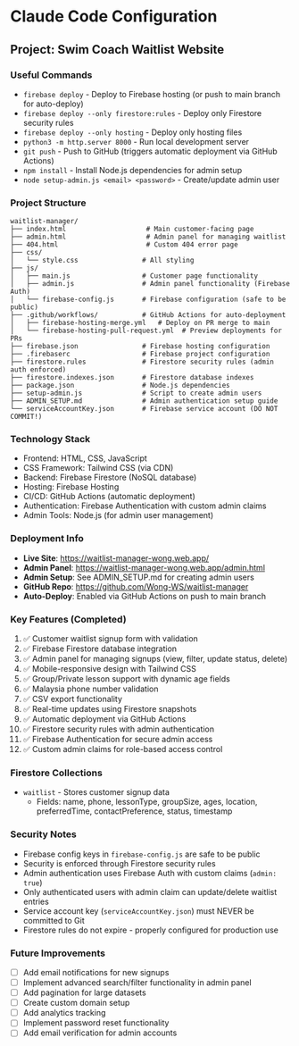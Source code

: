 # Claude Code Configuration

## Project: Swim Coach Waitlist Website

### Useful Commands
- `firebase deploy` - Deploy to Firebase hosting (or push to main branch for auto-deploy)
- `firebase deploy --only firestore:rules` - Deploy only Firestore security rules
- `firebase deploy --only hosting` - Deploy only hosting files
- `python3 -m http.server 8000` - Run local development server
- `git push` - Push to GitHub (triggers automatic deployment via GitHub Actions)
- `npm install` - Install Node.js dependencies for admin setup
- `node setup-admin.js <email> <password>` - Create/update admin user

### Project Structure
```
waitlist-manager/
├── index.html                    # Main customer-facing page
├── admin.html                    # Admin panel for managing waitlist
├── 404.html                      # Custom 404 error page
├── css/
│   └── style.css                # All styling
├── js/
│   ├── main.js                  # Customer page functionality
│   ├── admin.js                 # Admin panel functionality (Firebase Auth)
│   └── firebase-config.js       # Firebase configuration (safe to be public)
├── .github/workflows/           # GitHub Actions for auto-deployment
│   ├── firebase-hosting-merge.yml   # Deploy on PR merge to main
│   └── firebase-hosting-pull-request.yml  # Preview deployments for PRs
├── firebase.json                # Firebase hosting configuration
├── .firebaserc                  # Firebase project configuration
├── firestore.rules              # Firestore security rules (admin auth enforced)
├── firestore.indexes.json       # Firestore database indexes
├── package.json                 # Node.js dependencies
├── setup-admin.js               # Script to create admin users
├── ADMIN_SETUP.md               # Admin authentication setup guide
└── serviceAccountKey.json       # Firebase service account (DO NOT COMMIT!)
```

### Technology Stack
- Frontend: HTML, CSS, JavaScript
- CSS Framework: Tailwind CSS (via CDN)
- Backend: Firebase Firestore (NoSQL database)
- Hosting: Firebase Hosting
- CI/CD: GitHub Actions (automatic deployment)
- Authentication: Firebase Authentication with custom admin claims
- Admin Tools: Node.js (for admin user management)

### Deployment Info
- **Live Site**: https://waitlist-manager-wong.web.app/
- **Admin Panel**: https://waitlist-manager-wong.web.app/admin.html
- **Admin Setup**: See ADMIN_SETUP.md for creating admin users
- **GitHub Repo**: https://github.com/Wong-WS/waitlist-manager
- **Auto-Deploy**: Enabled via GitHub Actions on push to main branch

### Key Features (Completed)
1. ✅ Customer waitlist signup form with validation
2. ✅ Firebase Firestore database integration
3. ✅ Admin panel for managing signups (view, filter, update status, delete)
4. ✅ Mobile-responsive design with Tailwind CSS
5. ✅ Group/Private lesson support with dynamic age fields
6. ✅ Malaysia phone number validation
7. ✅ CSV export functionality
8. ✅ Real-time updates using Firestore snapshots
9. ✅ Automatic deployment via GitHub Actions
10. ✅ Firestore security rules with admin authentication
11. ✅ Firebase Authentication for secure admin access
12. ✅ Custom admin claims for role-based access control

### Firestore Collections
- `waitlist` - Stores customer signup data
  - Fields: name, phone, lessonType, groupSize, ages, location, preferredTime, contactPreference, status, timestamp

### Security Notes
- Firebase config keys in `firebase-config.js` are safe to be public
- Security is enforced through Firestore security rules
- Admin authentication uses Firebase Auth with custom claims (`admin: true`)
- Only authenticated users with admin claim can update/delete waitlist entries
- Service account key (`serviceAccountKey.json`) must NEVER be committed to Git
- Firestore rules do not expire - properly configured for production use

### Future Improvements
- [ ] Add email notifications for new signups
- [ ] Implement advanced search/filter functionality in admin panel
- [ ] Add pagination for large datasets
- [ ] Create custom domain setup
- [ ] Add analytics tracking
- [ ] Implement password reset functionality
- [ ] Add email verification for admin accounts